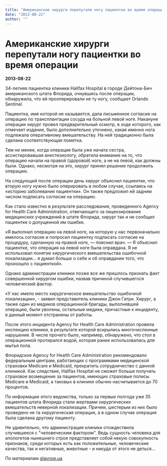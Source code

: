 ```yaml
---
title: "Американские хирурги перепутали ногу пациентки во время операции"
date: "2013-08-22"
author: ""
---
```


# Американские хирурги перепутали ногу пациентки во время операции

**2013-08-22** 

34-летняя пациентка клиники Halifax Hospital в городе Дейтона-Бич американского штата Флорида, очнувшись после операции, обнаружила, что ей прооперировали не ту ногу, сообщает Оrlando Sentinel.

Пациентка, имя которой не называется, дала письменное согласие на операцию по трансплантации сосуда на больной левой ноге. Накануне операции хирург провел предварительный осмотр, в ходе которого, как отмечает издание, было дополнительно уточнено, какая именно нога подлежала оперативному вмешательству. На ней традиционно была сделана соответствующая пометка.

Тем не менее, когда операция была уже начата сестра, ассистировавшая анестезиологу, обратила внимание на то, что операцию начали на правой (здоровой) ноге, а не на левой, как должны были. Однако, несмотря на это, хирург принял решение продолжить операцию.

На следующий после операции день хирург объяснил пациентке, что вторую ногу нужно было оперировать в любом случае, ссылаясь на «историю заболевания пациентки». Он также предложил ей задним числом подписать согласие на операцию.

Как стало известно в результате расследования, проведенного Agency for Health Care Administration, отвечающего за лицензирование медицинских учреждений в штате Флорида, хирург так и не сообщил пациентке о допущенной им ошибке.

«Я выполнил операцию на левой ноге, на которую у нас первоначально имелось согласие и попросил пациентку подписать согласие на процедуру, сделанную на правой ноге, — пояснил врач. — Я объяснил пациентке, что операция на левой ноге была оправдана. Я не использовал понятие хирургического вмешательства ошибочной локализации... я думал больше о себе и об оправдании того, что произошло с пациенткой».

Однако администрации клиники позже все же пришлось признать факт совершенной хирургом ошибки, назвав причиной случившегося человеческий фактор.

«У нас имело место хирургическое вмешательство ошибочной локализации», - заявил представитель клиники Джон Гатри. Хирург, а также один из медиков операционной бригады, выполнявшей операцию, были уволены, остальные медики, причастные к инциденту, в данный момент отстранены от работы.

После этого инцидента Agency for Health Care Administration провела инспекцию клиники, в результате которой вскрылись многочисленные нарушения. В числе прочего было, например, обнаружено, что стол в операционной протирался водой, которая ранее использовалась для мытья пола.

Флоридское Agency for Health Care Administration рекомендовало федеральным центрам, работающих с программами медицинской страховки Medicare и Medicaid, прекратить сотрудничество с данной клиникой. Как следствие, Halifax Hospital не сможет больше получать страховое возмещение за пациентов, имеющих страховые полисы Medicare и Medicaid, а таковых в клинике обычно насчитывается до 70 процентов.

По информации этого ведомства, только за первые полгода уже 35 пациентов штата Флорида стали жертвами хирургических вмешательств неверной локализации. Причем, шестерым из них было проведено не та хирургическая операция, а в одном случае операция была сделана другому пациенту.

Не удивительно, что администрация клиники отождествила случившееся с "человеческим фактором". Ведь сущность человека для апологетов нынешнего строя представляет собой некую совокупность признаков, среди которых есть как положительные, человеческие качества, так и негативные, животные - и никуда от этого не деться...

По материалам [glavnoe.ua](http://glavnoe.ua/news/n145948)